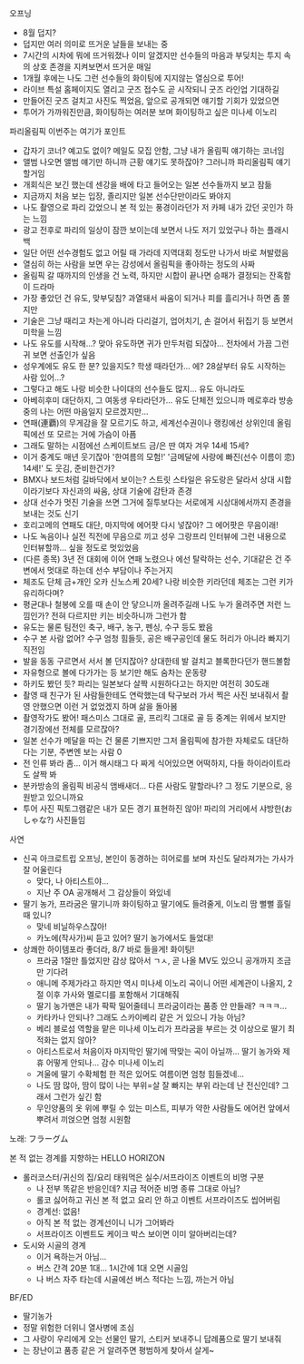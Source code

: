 오프닝

- 8월 덥지?
- 덥지만 여러 의미로 뜨거운 날들을 보내는 중
- 7시간의 시차에 뭐에 뜨거워졌나 이미 알겠지만 선수들의 마음과 부딪치는 투지 속의 상호 존경을 지켜보면서 뜨거운 매일
- 1개월 후에는 나도 그런 선수들의 화이팅에 지지않는 열심으로 투어!
- 라이브 특설 홈페이지도 열리고 굿즈 접수도 곧 시작되니 굿즈 라인업 기대하길
- 만들어진 굿즈 걸치고 사진도 찍었음, 앞으로 공개되면 얘기할 기회가 있었으면
- 투어가 가까워진만큼, 화이팅하는 여러분 보며 화이팅하고 싶은 미나세 이노리

파리올림픽 이번주는 여기가 포인트
- 갑자기 코너? 예고도 없이? 메일도 모집 안함, 그냥 내가 올림픽 얘기하는 코너임
- 앨범 나오면 앨범 얘기만 하니까 근황 얘기도 못하잖아? 그러니까 파리올림픽 얘기할거임
- 개회식은 보긴 했는데 센강을 배에 타고 들어오는 일본 선수들까지 보고 잠듦
- 지금까지 처음 보는 입장, 졸리지만 일본 선수단만이라도 봐야지
- 나도 촬영으로 파리 갔었으니 본 적 있는 풍경이라던가 저 카페 내가 갔던 곳인가 하는 느낌
- 광고 전후로 파리의 일상이 잠깐 보이는데 보면서 나도 저기 있었구나 하는 플래시백
- 일단 어떤 선수경험도 없고 어릴 때 가라데 지역대회 정도만 나가서 바로 쳐발렸음
- 열심히 하는 사람을 보면 우는 감성에서 올림픽을 좋아하는 정도의 사짜
- 올림픽 갈 때까지의 인생을 건 노력, 하지만 시합이 끝나면 승패가 결정되는 잔혹함이 드라마
- 가장 좋았던 건 유도, 맞부딪침? 과열돼서 싸움이 되거나 피를 흘리거나 하면 좀 쫄지만
- 기술은 그냥 때리고 차는게 아니라 다리걸기, 업어치기, 손 걸어서 뒤집기 등 보면서 미학을 느낌
- 나도 유도를 시작해...? 맞아 유도하면 귀가 만두처럼 되잖아... 전차에서 가끔 그런 귀 보면 선출인가 싶음
- 성우계에도 유도 한 분? 있을지도? 학생 때라던가... 에? 28살부터 유도 시작하는 사람 있어...? 
- 그렇다고 해도 나랑 비슷한 나이대의 선수들도 많지... 유도 아니라도
- 아베히후미 대단하지, 그 여동생 우타라던가... 유도 단체전 있으니까 메로후라 방송중의 나는 어떤 마음일지 모르겠지만...
- 연패(連覇)의 무게감을 잘 모르기도 하고, 세계선수권이나 랭킹에선 상위인데 올림픽에선 또 모르는 거에 가슴이 아픔
- 그래도 말하는 시점에선 스케이트보드 금/은 딴 여자 겨우 14세 15세?
- 이거 중계도 매년 웃기잖아 '한여름의 모험!' '금메달에 사랑에 빠진(선수 이름이 恋) 14세!' 도 웃김, 준비한건가?
- BMX나 보드처럼 길바닥에서 보이는? 스트릿 스타일은 유도랑은 달라서 상대 시합이라기보다 자신과의 싸움, 상대 기술에 감탄과 존경
- 상대 선수가 멋진 기술을 쓰면 그거에 질투보다는 서로에게 시상대에서까지 존경을 보내는 것도 신기
- 호리고메의 연패도 대단, 마지막에 에어팟 다시 넣잖아? 그 에어팟은 무음이래!
- 나도 녹음이나 실전 직전에 무음으로 끼고 성우 그랑프리 인터뷰에 그런 내용으로 인터뷰할까... 싶을 정도로 멋있었음
- (다른 종목) 3년 전 대회에 이어 연패 노렸으나 에선 탈락하는 선수, 기대같은 건 주변에서 멋대로 하는데 선수 부담이나 주는거지
- 체조도 단체 금+개인 오카 신노스케 20세? 나랑 비슷한 키라던데 체조는 그런 키가 유리하다며? 
- 평균대나 철봉에 오를 때 손이 안 닿으니까 올려주길래 나도 누가 올려주면 저런 느낌인가? 전혀 다르지만 키는 비슷하니까 그런가 함
- 유도는 물론 팀전인 축구, 배구, 농구, 펜싱, 수구 등도 봤음
- 수구 본 사람 없어? 수구 엄청 힘들듯, 공은 배구공인데 물도 허리가 아니라 빠지기 직전임
- 발을 동동 구르면서 서서 볼 던지잖아? 상대한테 발 걸치고 블록한다던가 핸드볼함
- 자유형으로 볼에 다가가는 등 보기만 해도 숨차는 운동량
- 하키도 봤던 듯? 파리는 일본보다 살짝 시원하다고는 하지만 여전히 30도래
- 촬영 때 친구가 된 사람들한테도 연락했는데 탁구보러 가서 찍은 사진 보내줘서 촬영 안했으면 이런 거 없었겠지 하며 삶을 돌아봄
- 촬영작가도 봤어! 패스미스 그대로 골, 프리킥 그대로 골 등 중계는 위에서 보지만 경기장에선 전체를 모르잖아?
- 일본 선수가 메달을 따는 건 물론 기쁘지만 그저 올림픽에 참가한 자체로도 대단하다는 기분, 주변엔 보는 사람 0
- 전 인류 봐라 좀... 이거 해시태그 다 짜게 식어있으면 어떡하지, 다들 하이라이트라도 살짝 봐
- 분카방송의 올림픽 비공식 앰배새더... 다른 사람도 말할라나? 그 정도 기분으로, 응원받고 있으니까요
- 투어 사진 픽토그램같은 내가 모든 경기 표현하진 않아! 파리의 거리에서 샤방한(おしゃな?) 사진들임

사연
- 신곡 아크로트립 오프닝, 본인이 동경하는 히어로를 보며 자신도 달라져가는 가사가 잘 어울린다
  - 맞다, 나 아티스트야...
  - 지난 주 OA 공개해서 그 감상들이 와있네
- 딸기 농가, 프라굼은 딸기니까 화이팅하고 딸기에도 들려줄게, 이노리 땀 뻘뻘 흘릴 때 있니?
  - 맞네 비닐하우스잖아!
  - 카노에(작사가)씨 듣고 있어? 딸기 농가에서도 들었대!
- 상쾌한 하이템포라 좋더라, 8/7 바로 들을게! 화이팅!
  - 프라굼 1절만 틀었지만 감상 많아서 ㄱㅅ, 곧 나올 MV도 있으니 공개까지 조금만 기다려
  - 애니메 주제가라고 하지만 역시 미나세 이노리 곡이니 어떤 세계관이 나올지, 2절 이후 가사와 멜로디를 포함해서 기대해줘
  - 딸기 농가맨은 내가 팍팍 밀어줄테니 프라굼이라는 품종 안 만들래? ㅋㅋㅋ... 
  - 카타카나 안되나? 그래도 스카이베리 같은 거 있으니 가능 아님? 
  - 베리 블로섬 역할을 맡은 미나세 이노리가 프라굼을 부르는 것 이상으로 딸기 최적화는 없지 않아?
  - 아티스트로서 처음이자 마지막인 딸기에 딱맞는 곡이 아닐까... 딸기 농가와 제휴 어떻게 안되나... 감수 미나세 이노리
  - 겨울에 딸기 수확체험 한 적은 있어도 여름이면 엄청 힘들겠네...
  - 나도 땀 많아, 땀이 많이 나는 부위=살 잘 빠지는 부위 라는데 난 전신인데? 그래서 그런가 싶긴 함
  - 무인양품의 옷 위에 뿌릴 수 있는 미스트, 피부가 약한 사람들도 에어컨 앞에서 뿌려서 끼얹으면 엄청 시원함

노래: フラーグム

본 적 없는 경계를 지향하는 HELLO HORIZON
- 롤러코스터/귀신의 집/요리 태워먹은 실수/서프라이즈 이벤트의 비명 구분
  - 나 전부 똑같은 반응인데? 지금 적어준 비명 종류 그대로 아님?
  - 롤코 싫어하고 귀신 본 적 없고 요리 안 하고 이벤트 서프라이즈도 씹어버림 
  - 경계선: 없음!
  - 아직 본 적 없는 경계선이니 니가 그어봐라
  - 서프라이즈 이벤트도 케이크 박스 보이면 이미 알아버리는데?
- 도시와 시골의 경계
  - 이거 욕하는거 아님...
  - 버스 간격 20분 1대... 1시간에 1대 오면 시골임
  - 나 버스 자주 타는데 시골에선 버스 적다는 느낌, 까는거 아님

BF/ED
- 딸기농가
- 정말 위험한 더위니 열사병에 조심
- 그 사랑이 우리에게 오는 선물인 딸기, 스티커 보내주니 답례품으로 딸기 보내줘
- 는 장난이고 품종 같은 거 알려주면 평범하게 찾아서 살게~